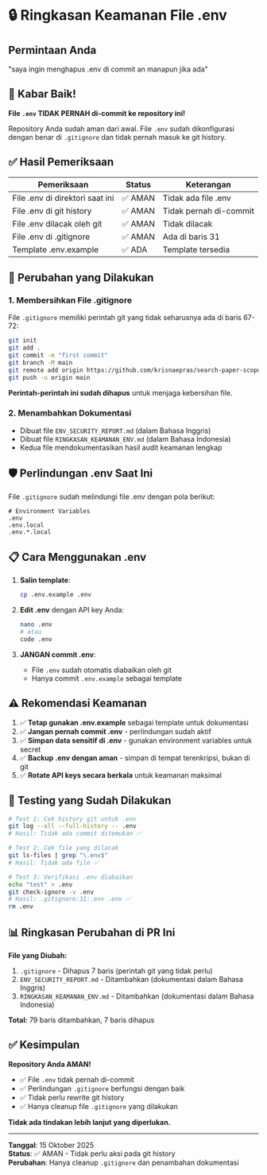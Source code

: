 # 🔒 Ringkasan Keamanan File .env

## Permintaan Anda
"saya ingin menghapus .env di commit an manapun jika ada"

## 🎉 Kabar Baik!

**File `.env` TIDAK PERNAH di-commit ke repository ini!**

Repository Anda sudah aman dari awal. File `.env` sudah dikonfigurasi dengan benar di `.gitignore` dan tidak pernah masuk ke git history.

## ✅ Hasil Pemeriksaan

| Pemeriksaan | Status | Keterangan |
|-------------|--------|------------|
| File .env di direktori saat ini | ✅ AMAN | Tidak ada file .env |
| File .env di git history | ✅ AMAN | Tidak pernah di-commit |
| File .env dilacak oleh git | ✅ AMAN | Tidak dilacak |
| File .env di .gitignore | ✅ AMAN | Ada di baris 31 |
| Template .env.example | ✅ ADA | Template tersedia |

## 🔧 Perubahan yang Dilakukan

### 1. Membersihkan File .gitignore
File `.gitignore` memiliki perintah git yang tidak seharusnya ada di baris 67-72:
```bash
git init
git add .
git commit -m "first commit"
git branch -M main
git remote add origin https://github.com/krisnaepras/search-paper-scopus.git
git push -u origin main
```

**Perintah-perintah ini sudah dihapus** untuk menjaga kebersihan file.

### 2. Menambahkan Dokumentasi
- Dibuat file `ENV_SECURITY_REPORT.md` (dalam Bahasa Inggris)
- Dibuat file `RINGKASAN_KEAMANAN_ENV.md` (dalam Bahasa Indonesia)
- Kedua file mendokumentasikan hasil audit keamanan lengkap

## 🛡️ Perlindungan .env Saat Ini

File `.gitignore` sudah melindungi file .env dengan pola berikut:
```gitignore
# Environment Variables
.env
.env.local
.env.*.local
```

## 📋 Cara Menggunakan .env

1. **Salin template**:
   ```bash
   cp .env.example .env
   ```

2. **Edit .env** dengan API key Anda:
   ```bash
   nano .env
   # atau
   code .env
   ```

3. **JANGAN commit .env**:
   - File `.env` sudah otomatis diabaikan oleh git
   - Hanya commit `.env.example` sebagai template

## ⚠️ Rekomendasi Keamanan

1. ✅ **Tetap gunakan .env.example** sebagai template untuk dokumentasi
2. ✅ **Jangan pernah commit .env** - perlindungan sudah aktif
3. ✅ **Simpan data sensitif di .env** - gunakan environment variables untuk secret
4. ✅ **Backup .env dengan aman** - simpan di tempat terenkripsi, bukan di git
5. ✅ **Rotate API keys secara berkala** untuk keamanan maksimal

## 🧪 Testing yang Sudah Dilakukan

```bash
# Test 1: Cek history git untuk .env
git log --all --full-history -- .env
# Hasil: Tidak ada commit ditemukan ✅

# Test 2: Cek file yang dilacak
git ls-files | grep "\.env$"
# Hasil: Tidak ada file ✅

# Test 3: Verifikasi .env diabaikan
echo "test" > .env
git check-ignore -v .env
# Hasil: .gitignore:31:.env	.env ✅
rm .env
```

## 📊 Ringkasan Perubahan di PR Ini

**File yang Diubah:**
1. `.gitignore` - Dihapus 7 baris (perintah git yang tidak perlu)
2. `ENV_SECURITY_REPORT.md` - Ditambahkan (dokumentasi dalam Bahasa Inggris)
3. `RINGKASAN_KEAMANAN_ENV.md` - Ditambahkan (dokumentasi dalam Bahasa Indonesia)

**Total:** 79 baris ditambahkan, 7 baris dihapus

## ✅ Kesimpulan

**Repository Anda AMAN!**

- ✅ File `.env` tidak pernah di-commit
- ✅ Perlindungan `.gitignore` berfungsi dengan baik
- ✅ Tidak perlu rewrite git history
- ✅ Hanya cleanup file `.gitignore` yang dilakukan

**Tidak ada tindakan lebih lanjut yang diperlukan.**

---
**Tanggal**: 15 Oktober 2025  
**Status**: ✅ AMAN - Tidak perlu aksi pada git history  
**Perubahan**: Hanya cleanup `.gitignore` dan penambahan dokumentasi
